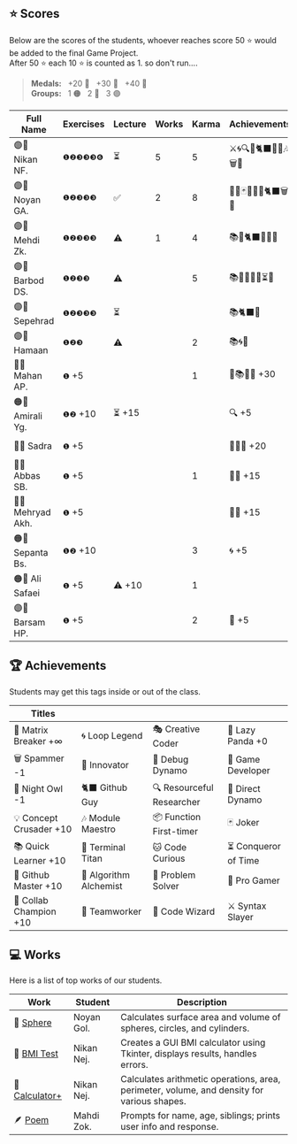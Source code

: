 ## ⭐ Scores

Below are the scores of the students, whoever reaches score 50 ⭐ would be added to the final Game Project.  
After 50 ⭐ each 10 ⭐ is counted as 1. so don't run....

> **Medals:** &nbsp; +20 🥉 &nbsp; +30 🥈 &nbsp; +40 🥇  
> **Groups:** &nbsp; 1 🟠 &nbsp; 2 🔵 &nbsp; 3 🟣

| Full Name         | Exercises | Lecture | Works | Karma | Achievements         | Total                      |
| ----------------- | --------- | ------- | ----- | ----- | -------------------- | -------------------------- |
| 🟣👾 Nikan NF.    | `❶❷❸❸❸❻`  | ⏳      | 5     | 5     | ⚔️🌀🔍🎯🐈‍⬛🔮🏀🎶🗑️🦉 | 👾                         |
| 🟣👾 Noyan GA.    | `❶❷❸❸❸`   | ✅      | 2     | 8     | 🚀🔮🃏👥🏀🌀🐈‍⬛🗑️🦉   | 👾                         |
| 🟣👾 Mehdi Zk.    | `❶❷❸❸❸`   | ⚠️      | 1     | 4     | 📚🐙🐈‍⬛🐱🔮🏀         | 👾                         |
| 🟣👾 Barbod DS.   | `❶❷❸❸`    | ⚠️      |       | 5     | 📚🏀💡🌀👥⏳🐛       | 👾                         |
| 🟣👾 Sepehrad     | `❶❷❸❸❸`   | ⏳      |       |       | 📚🐈‍⬛🏀               | 👾                         |
| 🟣👾 Hamaan       | `❶❷❸`     | ⚠️      |       | 2     | 📚🌀🏀               | 👾                         |
| 🔵🥈 Mahan AP.    | `❶` +5    |         |       | 1     | 🤝📚🧩🏀 +30         | $${\color{lightgreen}36}$$ |
| 🟠🥈 Amirali Yg.  | `❶❷` +10  | ⏳ +15  |       |       | 🔍 +5                | $${\color{lightgreen}30}$$ |
| 🔵🥉 Sadra        | `❶` +5    |         |       |       | 🤝💡🏀 +20           | $${\color{lightgreen}25}$$ |
| 🔵🥔 Abbas SB.    | `❶` +5    |         |       | 1     | 🤝🧩 +15             | $${\color{lightgreen}21}$$ |
| 🔵🥔 Mehryad Akh. | `❶` +5    |         |       |       | 🤝🏀 +15             | $${\color{lightgreen}20}$$ |
| 🟠🥔 Sepanta Bs.  | `❶❷` +10  |         |       | 3     | 🌀 +5                | $${\color{lightgreen}18}$$ |
| 🟠🥔 Ali Safaei   | `❶` +5    | ⚠️ +10  |       | 1     |                      | $${\color{lightgreen}16}$$ |
| 🟣🥔 Barsam HP.   | `❶` +5    |         |       | 2     | 🏀 +5                | $${\color{lightgreen}12}$$ |

## 🏆 Achievements

Students may get this tags inside or out of the class.

| Titles                  |                        |                           |                      |
| ----------------------- | ---------------------- | ------------------------- | -------------------- |
| 💊 Matrix Breaker +∞    | 🌀 Loop Legend         | 🎭 Creative Coder         | 🐼 Lazy Panda +0     |
| 🗑️ Spammer -1           | 🚀 Innovator           | 🐛 Debug Dynamo           | 👾 Game Developer    |
| 🦉 Night Owl -1         | 🐈‍⬛ Github Guy          | 🔍 Resourceful Researcher | 🎯 Direct Dynamo     |
| 💡 Concept Crusader +10 | 🎶 Module Maestro      | 📦 Function First-timer   | 🃏 Joker             |
| 📚 Quick Learner +10    | 🔱 Terminal Titan      | 🐱 Code Curious           | ⏳ Conqueror of Time |
| 🐙 Github Master +10    | 🧪 Algorithm Alchemist | 🧩 Problem Solver         | 🏀 Pro Gamer         |
| 🤝 Collab Champion +10  | 👥 Teamworker          | 🔮 Code Wizard            | ⚔️ Syntax Slayer     |

## 💻 Works

Here is a list of top works of our students.

| Work                                        | Student    | Description                                                                                |
| ------------------------------------------- | ---------- | ------------------------------------------------------------------------------------------ |
| 🔮 [Sphere](/works/noyan_sphere.py)         | Noyan Gol. | Calculates surface area and volume of spheres, circles, and cylinders.                     |
| 💪 [BMI Test](/works/nikan_bmi_gui.py)      | Nikan Nej. | Creates a GUI BMI calculator using Tkinter, displays results, handles errors.              |
| 🧮 [Calculator+](/works/nikan_calc_plus.py) | Nikan Nej. | Calculates arithmetic operations, area, perimeter, volume, and density for various shapes. |
| 🪶 [Poem](/works/mahdi_family.py)           | Mahdi Zok. | Prompts for name, age, siblings; prints user info and response.                            |
